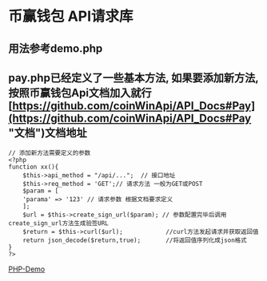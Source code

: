 #  币赢钱包 API请求库
## 用法参考demo.php
## pay.php已经定义了一些基本方法, 如果要添加新方法,按照币赢钱包Api文档加入就行 [https://github.com/coinWinApi/API_Docs#Pay](https://github.com/coinWinApi/API_Docs#Pay "文档")文档地址
	// 添加新方法需要定义的参数
    <?php
    function xx(){
		$this->api_method = "/api/...";  // 接口地址
		$this->req_method = 'GET';// 请求方法 一般为GET或POST 
		$param = [
		'parama' => '123' // 请求参数 根据文档要求定义
		];
		$url = $this->create_sign_url($param); // 参数配置完毕后调用create_sign_url方法生成验签URL 
		$return = $this->curl($url);			//curl方法发起请求并获取返回值
		return json_decode($return,true);		//将返回值序列化成json格式
	}	
    ?>
[PHP-Demo](https://github.com/coinWinApi/Api-PHP-Demo "Demo")
